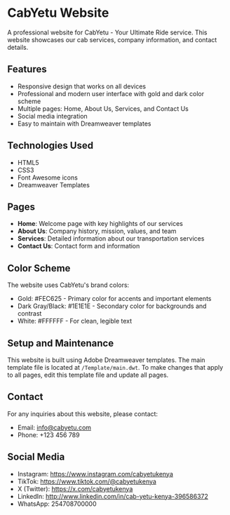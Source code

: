# CabYetu Website

A professional website for CabYetu - Your Ultimate Ride service. This website showcases our cab services, company information, and contact details.

## Features

- Responsive design that works on all devices
- Professional and modern user interface with gold and dark color scheme
- Multiple pages: Home, About Us, Services, and Contact Us
- Social media integration
- Easy to maintain with Dreamweaver templates

## Technologies Used

- HTML5
- CSS3
- Font Awesome icons
- Dreamweaver Templates

## Pages

- **Home**: Welcome page with key highlights of our services
- **About Us**: Company history, mission, values, and team
- **Services**: Detailed information about our transportation services
- **Contact Us**: Contact form and information

## Color Scheme

The website uses CabYetu's brand colors:
- Gold: #FEC625 - Primary color for accents and important elements
- Dark Gray/Black: #1E1E1E - Secondary color for backgrounds and contrast
- White: #FFFFFF - For clean, legible text

## Setup and Maintenance

This website is built using Adobe Dreamweaver templates. The main template file is located at `/Template/main.dwt`. To make changes that apply to all pages, edit this template file and update all pages.

## Contact

For any inquiries about this website, please contact:
- Email: info@cabyetu.com
- Phone: +123 456 789

## Social Media

- Instagram: https://www.instagram.com/cabyetukenya
- TikTok: https://www.tiktok.com/@cabyetukenya
- X (Twitter): https://x.com/cabyetukenya
- LinkedIn: http://www.linkedin.com/in/cab-yetu-kenya-396586372
- WhatsApp: 254708700000

